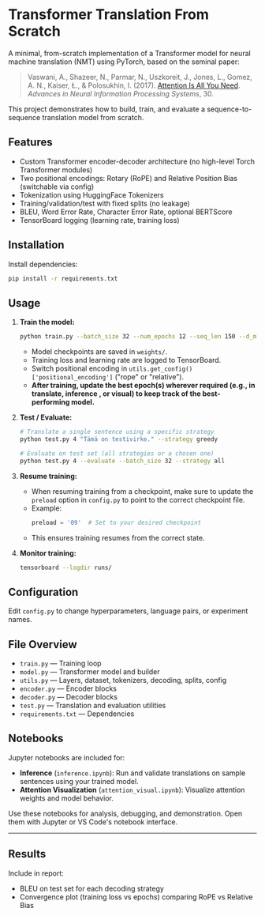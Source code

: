 # Transformer Translation From Scratch


A minimal, from-scratch implementation of a Transformer model for neural machine translation (NMT) using PyTorch, based on the seminal paper:

> Vaswani, A., Shazeer, N., Parmar, N., Uszkoreit, J., Jones, L., Gomez, A. N., Kaiser, Ł., & Polosukhin, I. (2017). [Attention Is All You Need](https://arxiv.org/abs/1706.03762). *Advances in Neural Information Processing Systems*, 30.

This project demonstrates how to build, train, and evaluate a sequence-to-sequence translation model from scratch.

## Features
- Custom Transformer encoder-decoder architecture (no high-level Torch Transformer modules)
- Two positional encodings: Rotary (RoPE) and Relative Position Bias (switchable via config)
- Tokenization using HuggingFace Tokenizers
- Training/validation/test with fixed splits (no leakage)
- BLEU, Word Error Rate, Character Error Rate, optional BERTScore
- TensorBoard logging (learning rate, training loss)

## Installation

Install dependencies:

```bash
pip install -r requirements.txt
```

## Usage

1. **Train the model:**
    ```bash
    python train.py --batch_size 32 --num_epochs 12 --seq_len 150 --d_model 512
    ```
    - Model checkpoints are saved in `weights/`.
    - Training loss and learning rate are logged to TensorBoard.
    - Switch positional encoding in `utils.get_config()['positional_encoding']` ("rope" or "relative").
    - **After training, update the best epoch(s) wherever required (e.g., in translate, inference , or visual) to keep track of the best-performing model.**

2. **Test / Evaluate:**
    ```bash
    # Translate a single sentence using a specific strategy
    python test.py 4 "Tämä on testivirke." --strategy greedy

    # Evaluate on test set (all strategies or a chosen one)
    python test.py 4 --evaluate --batch_size 32 --strategy all
    ```

3. **Resume training:**
    - When resuming training from a checkpoint, make sure to update the `preload` option in `config.py` to point to the correct checkpoint file.
    - Example:
      ```python
      preload = '09'  # Set to your desired checkpoint
      ```
    - This ensures training resumes from the correct state.

3. **Monitor training:**
   ```bash
   tensorboard --logdir runs/
   ```

## Configuration
Edit `config.py` to change hyperparameters, language pairs, or experiment names.

## File Overview
- `train.py` — Training loop
- `model.py` — Transformer model and builder
- `utils.py` — Layers, dataset, tokenizers, decoding, splits, config
- `encoder.py` — Encoder blocks
- `decoder.py` — Decoder blocks
- `test.py` — Translation and evaluation utilities
- `requirements.txt` — Dependencies

## Notebooks

Jupyter notebooks are included for:
- **Inference** (`inference.ipynb`): Run and validate translations on sample sentences using your trained model.
- **Attention Visualization** (`attention_visual.ipynb`): Visualize attention weights and model behavior.

Use these notebooks for analysis, debugging, and demonstration. Open them with Jupyter or VS Code's notebook interface.

---

## Results

Include in report:
- BLEU on test set for each decoding strategy
- Convergence plot (training loss vs epochs) comparing RoPE vs Relative Bias



